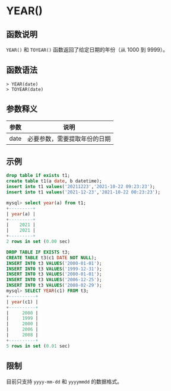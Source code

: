 # **YEAR()**

## **函数说明**

`YEAR()` 和 `TOYEAR()` 函数返回了给定日期的年份（从 1000 到 9999）。

## **函数语法**

```
> YEAR(date)
> TOYEAR(date)
```

## **参数释义**

|  参数  | 说明  |
|  ----  | ----  |
| date  | 必要参数，需要提取年份的日期 |

## **示例**

```sql
drop table if exists t1;
create table t1(a date, b datetime);
insert into t1 values('20211223','2021-10-22 09:23:23');
insert into t1 values('2021-12-23','2021-10-22 00:23:23');

mysql> select year(a) from t1;
+---------+
| year(a) |
+---------+
|    2021 |
|    2021 |
+---------+
2 rows in set (0.00 sec)
```

```sql
DROP TABLE IF EXISTS t3;
CREATE TABLE t3(c1 DATE NOT NULL);
INSERT INTO t3 VALUES('2000-01-01');
INSERT INTO t3 VALUES('1999-12-31');
INSERT INTO t3 VALUES('2000-01-01');
INSERT INTO t3 VALUES('2006-12-25');
INSERT INTO t3 VALUES('2008-02-29');
mysql> SELECT YEAR(c1) FROM t3;
+----------+
| year(c1) |
+----------+
|     2000 |
|     1999 |
|     2000 |
|     2006 |
|     2008 |
+----------+
5 rows in set (0.01 sec)
```

## **限制**

目前只支持 `yyyy-mm-dd` 和 `yyyymmdd` 的数据格式。
